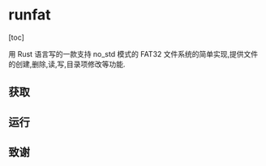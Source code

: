 # runfat

[toc]

用 Rust 语言写的一款支持 no_std 模式的 FAT32 文件系统的简单实现,提供文件的创建,删除,读,写,目录项修改等功能.

## 获取

## 运行

## 致谢

